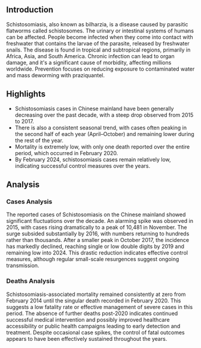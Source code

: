 ## Introduction

Schistosomiasis, also known as bilharzia, is a disease caused by parasitic flatworms called schistosomes. The urinary or intestinal systems of humans can be affected. People become infected when they come into contact with freshwater that contains the larvae of the parasite, released by freshwater snails. The disease is found in tropical and subtropical regions, primarily in Africa, Asia, and South America. Chronic infection can lead to organ damage, and it's a significant cause of morbidity, affecting millions worldwide. Prevention focuses on reducing exposure to contaminated water and mass deworming with praziquantel.

## Highlights

- Schistosomiasis cases in Chinese mainland have been generally decreasing over the past decade, with a steep drop observed from 2015 to 2017. <br/>
- There is also a consistent seasonal trend, with cases often peaking in the second half of each year (April–October) and remaining lower during the rest of the year. <br/>
- Mortality is extremely low, with only one death reported over the entire period, which occurred in February 2020. <br/>
- By February 2024, schistosomiasis cases remain relatively low, indicating successful control measures over the years.

## Analysis

### Cases Analysis
The reported cases of Schistosomiasis on the Chinese mainland showed significant fluctuations over the decade. An alarming spike was observed in 2015, with cases rising dramatically to a peak of 10,481 in November. The surge subsided substantially by 2016, with numbers returning to hundreds rather than thousands. After a smaller peak in October 2017, the incidence has markedly declined, reaching single or low double digits by 2019 and remaining low into 2024. This drastic reduction indicates effective control measures, although regular small-scale resurgences suggest ongoing transmission.

### Deaths Analysis
Schistosomiasis-associated mortality remained consistently at zero from February 2014 until the singular death recorded in February 2020. This suggests a low fatality rate or effective management of severe cases in this period. The absence of further deaths post-2020 indicates continued successful medical intervention and possibly improved healthcare accessibility or public health campaigns leading to early detection and treatment. Despite occasional case spikes, the control of fatal outcomes appears to have been effectively sustained throughout the years.
